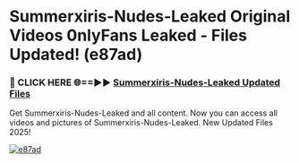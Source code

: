 # Summerxiris-Nudes-Leaked Original Videos 0nlyFans Leaked - Files Updated! (e87ad)

<h3>🔴 CLICK HERE 🌐==►► <a href="https://tinyurl.com/yc6ubb5a" rel="nofollow">Summerxiris-Nudes-Leaked Updated Files</a></h3>

Get Summerxiris-Nudes-Leaked and all content. Now you can access all videos and pictures of Summerxiris-Nudes-Leaked. New Updated Files 2025!

[![e87ad](https://i.imgur.com/7eu0CRL.gif)](https://tinyurl.com/yc6ubb5a)
